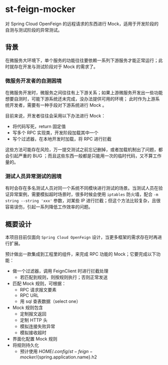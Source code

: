 # st-feign-mocker
对 Spring Cloud OpenFeign 的远程请求的东西进行 Mock，适用于开发阶段的自测与测试阶段的异常测试。

## 背景
在微服务大环境下，单个服务的功能往往要依赖一系列下游服务才能正常运行；此时就存在开发与测试阶段对于 Mock 的需求了。

### 微服务开发者的自测困境
在微服务开发时，微服务之间往往有上下游关系；如果上游微服务开发出一些功能想要自测时，可能下游系统还未完成，没办法提供可用的环境；
此时作为上游系统开发者，需要有一种手段对下游系统进行 Mock 。

目前来说，开发者往往会采用以下办法进行 Mock：

- 将代码写死，return 固定值
- 写多个 RPC 实现类，开发阶段加载其中一个
- 写个过滤器，在本地开发时加载，将 RPC 进行拦截

这些方法可能存在风险，万一提交测试之前忘记删掉，或者加载机制出了问题，都会引起严重的 BUG ；而且这些东西一般都是只能用一次的临时代码，又不算工作量的。

### 测试人员异常测试的困境
有时会存在多名测试人员对同一个系统不同模块进行测试的场景。当测试人员在验证异常案例，需要模拟超时场景时，很多时候会使用 `iptables` 
防火墙，配合 `-m string --string 'xxx'` 参数，对某些 IP 进行拦截；但这个方法比较复杂，且很容易误伤，引起一系列降低工作效率的问题。

## 概要设计
本项目目前仅面向 `Spring Cloud OpenFeign` 设计，当更多框架的需求存在时再进行扩展。

预计做出一款集成到工程里的组件，来完成 RPC 功能的 Mock；它要完成以下功能：
- 做一个过滤器，调用 FeignClient 时进行拦截处理
  - 若匹配到规则，则按规则执行；否则正常发送
- 匹配 Mock 规则，可根据：
  - RPC 请求报文要素
  - RPC URL
  - 用 sql 查表数据（select one）
- Mock 规则包含
  - 定制报文返回
  - 定制 HTTP 头
  - 模拟连接失败异常
  - 模拟接收超时
- 界面化配置 Mock 规则
- 将规则持久化
  - 预计使用 $HOME/.config/st-feign-mocker/${spring.application.name}.h2
